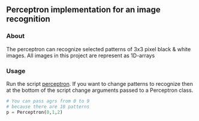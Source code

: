## Perceptron implementation for an image recognition 
### About
The perceptron can recognize selected patterns of 3x3 pixel black & white images.
All images in this project are represent as 1D-arrays
### Usage
Run the script [perceptron](perceptron.py). If you want to change patterns to recognize then at the bottom of the script change arguments passed to a Perceptron class.
```python
# You can pass agrs from 0 to 9
# because there are 10 patterns
p = Perceptron(0,1,2)
```
